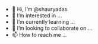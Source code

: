 - 👋 Hi, I’m @shauryadas
- 👀 I’m interested in ...
- 🌱 I’m currently learning ...
- 💞️ I’m looking to collaborate on ...
- 📫 How to reach me ...

<!---
shauryadas/shauryadas is a ✨ special ✨ repository because its `README.md` (this file) appears on your GitHub profile.
You can click the Preview link to take a look at your changes.
--->

